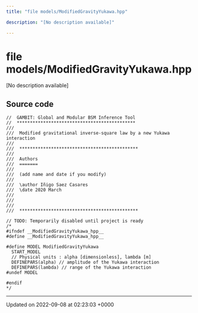 ```yaml
---
title: "file models/ModifiedGravityYukawa.hpp"

description: "[No description available]"

---
```


# file models/ModifiedGravityYukawa.hpp

[No description available]




## Source code

```
//  GAMBIT: Global and Modular BSM Inference Tool
//  *********************************************
///
///  Modified gravitational inverse-square law by a new Yukawa interaction
///
///  *********************************************
///
///  Authors
///  =======
///
///  (add name and date if you modify)
///
///  \author Iñigo Saez Casares
///  \date 2020 March
///
///  
///
///  *********************************************

// TODO: Temporarily disabled until project is ready
/*
#ifndef __ModifiedGravityYukawa_hpp__
#define __ModifiedGravityYukawa_hpp__

#define MODEL ModifiedGravityYukawa
  START_MODEL
  // Physical units : alpha [dimensionless], lambda [m]
  DEFINEPARS(alpha) // amplitude of the Yukawa interaction
  DEFINEPARS(lambda) // range of the Yukawa interaction
#undef MODEL

#endif
*/
```


-------------------------------

Updated on 2022-09-08 at 02:23:03 +0000
